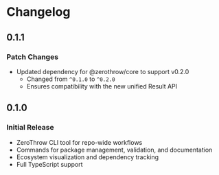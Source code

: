 # Changelog

## 0.1.1

### Patch Changes

- Updated dependency for @zerothrow/core to support v0.2.0
  - Changed from `^0.1.0` to `^0.2.0`
  - Ensures compatibility with the new unified Result API

## 0.1.0

### Initial Release

- ZeroThrow CLI tool for repo-wide workflows
- Commands for package management, validation, and documentation
- Ecosystem visualization and dependency tracking
- Full TypeScript support
